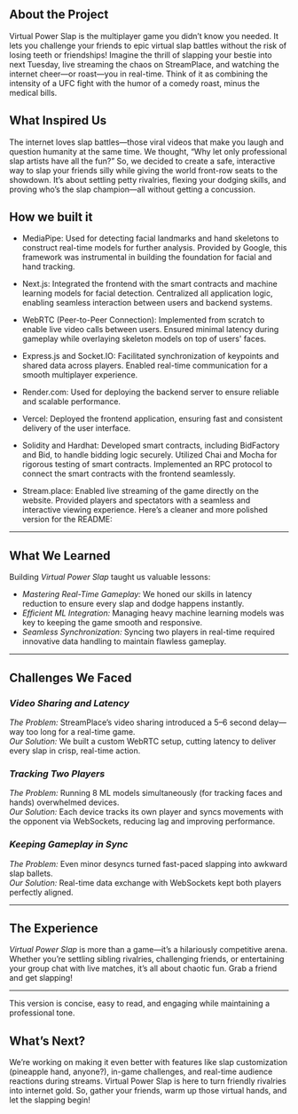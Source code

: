 ## About the Project
Virtual Power Slap is the multiplayer game you didn’t know you needed. It lets you challenge your friends to epic virtual slap battles without the risk of losing teeth or friendships! Imagine the thrill of slapping your bestie into next Tuesday, live streaming the chaos on StreamPlace, and watching the internet cheer—or roast—you in real-time. Think of it as combining the intensity of a UFC fight with the humor of a comedy roast, minus the medical bills.

## What Inspired Us
The internet loves slap battles—those viral videos that make you laugh and question humanity at the same time. We thought, “Why let only professional slap artists have all the fun?” So, we decided to create a safe, interactive way to slap your friends silly while giving the world front-row seats to the showdown. It’s about settling petty rivalries, flexing your dodging skills, and proving who’s the slap champion—all without getting a concussion.

## How we built it
- MediaPipe: Used for detecting facial landmarks and hand skeletons to construct real-time models for further analysis. Provided by Google, this framework was instrumental in building the foundation for facial and hand tracking.

- Next.js: Integrated the frontend with the smart contracts and machine learning models for facial detection. Centralized all application logic, enabling seamless interaction between users and backend systems.

- WebRTC (Peer-to-Peer Connection): Implemented from scratch to enable live video calls between users. Ensured minimal latency during gameplay while overlaying skeleton models on top of users' faces.

- Express.js and Socket.IO: Facilitated synchronization of keypoints and shared data across players. Enabled real-time communication for a smooth multiplayer experience.

- Render.com: Used for deploying the backend server to ensure reliable and scalable performance.

- Vercel: Deployed the frontend application, ensuring fast and consistent delivery of the user interface.

- Solidity and Hardhat: Developed smart contracts, including BidFactory and Bid, to handle bidding logic securely. Utilized Chai and Mocha for rigorous testing of smart contracts. Implemented an RPC protocol to connect the smart contracts with the frontend seamlessly.

- Stream.place: Enabled live streaming of the game directly on the website. Provided players and spectators with a seamless and interactive viewing experience.
Here’s a cleaner and more polished version for the README:

---

## What We Learned
Building *Virtual Power Slap* taught us valuable lessons:

- *Mastering Real-Time Gameplay:* We honed our skills in latency reduction to ensure every slap and dodge happens instantly.  
- *Efficient ML Integration:* Managing heavy machine learning models was key to keeping the game smooth and responsive.  
- *Seamless Synchronization:* Syncing two players in real-time required innovative data handling to maintain flawless gameplay.

---

## Challenges We Faced

### *Video Sharing and Latency*
*The Problem:* StreamPlace’s video sharing introduced a 5–6 second delay—way too long for a real-time game.  
*Our Solution:* We built a custom WebRTC setup, cutting latency to deliver every slap in crisp, real-time action.

### *Tracking Two Players*
*The Problem:* Running 8 ML models simultaneously (for tracking faces and hands) overwhelmed devices.  
*Our Solution:* Each device tracks its own player and syncs movements with the opponent via WebSockets, reducing lag and improving performance.

### *Keeping Gameplay in Sync*
*The Problem:* Even minor desyncs turned fast-paced slapping into awkward slap ballets.  
*Our Solution:* Real-time data exchange with WebSockets kept both players perfectly aligned.

---

## The Experience
*Virtual Power Slap* is more than a game—it’s a hilariously competitive arena. Whether you’re settling sibling rivalries, challenging friends, or entertaining your group chat with live matches, it’s all about chaotic fun. Grab a friend and get slapping!

--- 

This version is concise, easy to read, and engaging while maintaining a professional tone.

## What’s Next?
We’re working on making it even better with features like slap customization (pineapple hand, anyone?), in-game challenges, and real-time audience reactions during streams. Virtual Power Slap is here to turn friendly rivalries into internet gold. So, gather your friends, warm up those virtual hands, and let the slapping begin!
